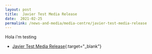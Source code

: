 ```yaml
---
layout: post
title:  Javier Test Media Release
date:  2021-02-25
permalink: /news-and-media/media-centre/javier-test-media-release
---
```


Hola i'm testing

* [Javier Test Media Release](/files/media-releases/test-media-release.pdf){:target="_blank"}
